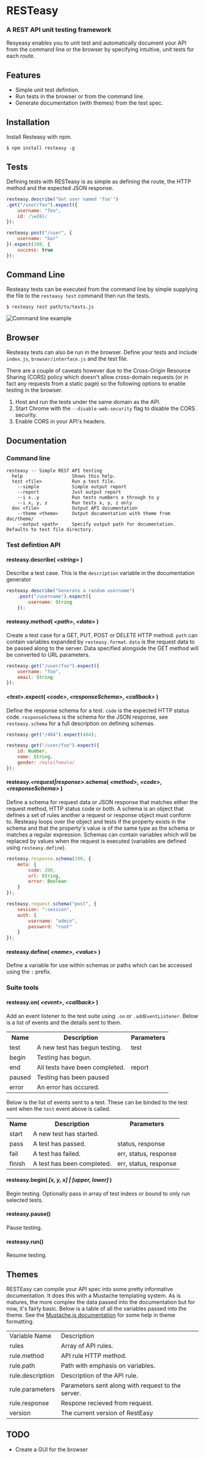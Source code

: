 # RESTeasy
### A REST API unit testing framework
Resyeasy enables you to unit test and automatically document your API from the command line or the browser by specifying intuitive, unit tests for each route.

## Features
* Simple unit test defintion.
* Run tests in the browser or from the command line.
* Generate documentation (with themes) from the test spec.

## Installation
Install Resteasy with npm.

	$ npm install resteasy -g


## Tests
Defining tests with RESTeasy is as simple as defining the route, the HTTP method and the expected JSON response.

```js
resteasy.describe("Get user named 'foo'")
.get("/user/foo").expect({
	username: "foo",
	id: /\w{6}/
});

resteasy.post("/user", {
	username: "bar"
}).expect(200, {
	success: true
});
```

## Command Line
Resteasy tests can be executed from the command line by simple supplying the file to the `resteasy test` command then run the tests.

	$ resteasy test path/to/tests.js

![Command line example](http://i.imgur.com/BFLhZ4V.png)

## Browser
Resteasy tests can also be run in the browser. Define your tests and include `index.js`, `browser/interface.js` and the test file.

There are a couple of caveats however due to the Cross-Origin Resource Sharing (CORS) policy which doesn't allow cross-domain requests (or in fact any requests from a static page) so the following options to enable testing in the browser.

1. Host and run the tests under the same domain as the API.
2. Start Chrome with the `--disable-web-security` flag to disable the CORS security.
3. Enable CORS in your API's headers.

## Documentation
### Command line
```
resteasy -- Simple REST API testing
  help 			 		Shows this help.
  test <file> 			Run a test file.
    --simple  		 	Simple output report
    --report  		 	Just output report
    --i x..y   		 	Run tests numbers x through to y
    --i x, y, z		 	Run tests x, y, z only
  doc <file> 			Output API documentation
    --theme <theme>		Output documentation with theme from doc/theme/
    --output <path>		Specify output path for documentation. Defaults to test file directory.
```

### Test defintion API
#### resteasy.describe( _&lt;string>_ )
Describe a test case. This is the `description` variable in the documentation generator

```js
resteasy.describe("Generate a random username")
	.post("/username").expect({
		username: String
	});
```

#### resteasy._method_( _&lt;path>_, _&lt;data>_ )
Create a test case for a GET, PUT, POST or DELETE HTTP method. `path` can contain variables expanded by `resteasy.format`. `data` is the request data to be passed along to the server. Data specified alongside the GET method will be converted to URL parameters.

```js
resteasy.get("/user/foo").expect({
	username: "foo",
	email: String
});
```

#### _&lt;test>_.expect( _&lt;code>_, _&lt;responseSchema>_, _&lt;callback>_ )
Define the response schema for a test. `code` is the expected HTTP status code. `responseSchema` is the schema for the JSON response, see `resteasy.schema` for a full description on defining schemas.

```js
resteasy.get("/404").expect(404);

resteasy.get("/user/foo").expect({
	id: Number,
	name: String,
	gender: /male|female/
});
```

#### resteasy._&lt;request|response>_.schema( _&lt;method>_, _&lt;code>_, _&lt;responseSchema>_ )
Define a schema for request data or JSON response that matches either the request method, HTTP status code or both. A schema is an object that defines a set of rules another a request or response object must conform to. Resteasy loops over the object and tests if the property exists in the schema and that the property's value is of the same type as the schema or matches a regular expression. Schemas can contain variables which will be replaced by values when the request is executed (variables are defined using `resteasy.define`).

```js
resteasy.response.schema(200, {
	meta: {
		code: 200,
		url: String,
		error: Boolean
	}
});

resteasy.request.schema("post", {
	session: ":session",
	auth: {
		username: "admin",
		password: "root"
	}
});
```

#### resteasy.define( _&lt;name>_, _&lt;value>_ )
Define a variable for use within schemas or paths which can be accessed using the `:` prefix.

### Suite tools

#### resteasy.on( _&lt;event>_, _&lt;callback>_ )
Add an event listener to the test suite using `.on` or `.addEventListener`. Below is a list of events and the details sent to them.

<table>
	<tr>
		<th>Name</th><th>Description</th><th>Parameters</th>
	</tr>
	<tr>
		<td>test</td><td>A new test has begun testing.</td><td>test</td>
	</tr>
	<tr>
		<td>begin</td><td>Testing has begun.</td><td></td>
	</tr>
	<tr>
		<td>end</td><td>All tests have been completed.</td><td>report</td>
	</tr>
	<tr>
		<td>paused</td><td>Testing has been paused</td><td></td>
	</tr>
	<tr>
		<td>error</td><td>An error has occured.</td><td></td>
	</tr>
</table>

Below is the list of events sent to a test. These can be binded to the test sent when the `test` event above is called.

<table>
	<tr>
		<th>Name</th><th>Description</th><th>Parameters</th>
	</tr>
	<tr>
		<td>start</td><td>A new test has started.</td>
	</tr>
	<tr>
		<td>pass</td><td>A test has passed.</td><td>status, response</td>
	</tr>
	<tr>
		<td>fail</td><td>A test has failed.</td><td>err, status, response</td>
	</tr>
	<tr>
		<td>finish</td><td>A test has been completed.</td><td>err, status, response</td>
	</tr>
</table>

#### resteasy.begin( _[x, y, x] | [upper, lower]_ )
Begin testing. Optionally pass in array of test indexs or bound to only run selected tests.

#### resteasy.pause()
Pause testing.

#### resteasy.run()
Resume testing.

## Themes
RESTEasy can compile your API spec into some pretty informative documentation. It does this with a Mustache templating system. As is matures, the more complex the data passed into the documentation but for now, it's fairly basic. Below is a table of all the variables passed into the theme. See the [Mustache.js documentation](https://github.com/janl/mustache.js/) for some help in theme formatting.

<table>
	<tr>
		<td>Variable Name</td><td>Description</td>
	</tr>
	<tr>
		<td>rules</td><td>Array of API rules.</td>
	</tr>
	<tr>
		<td>rule.method</td><td>API rule HTTP method.</td>
	</tr>
	<tr>
		<td>rule.path</td><td>Path with emphasis on variables.</td>
	</tr>
	<tr>
		<td>rule.description</td><td>Description of the API rule.</td>
	</tr>
	<tr>
		<td>rule.parameters</td><td>Parameters sent along with request to the server.</td>
	</tr>
	<tr>
		<td>rule.response</td><td>Respone recieved from request.</td>
	</tr>
	<tr>
		<td>version</td><td>The current version of RestEasy</td>
	</tr>
</table>

## TODO
* Create a GUI for the browser